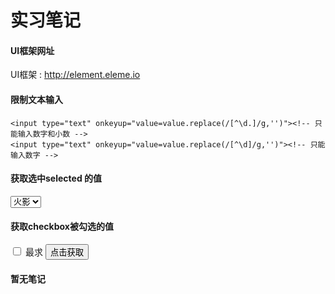 # 实习笔记
#### UI框架网址
UI框架 : http://element.eleme.io
#### 限制文本输入
   
    <input type="text" onkeyup="value=value.replace(/[^\d.]/g,'')"><!-- 只能输入数字和小数 -->
    <input type="text" onkeyup="value=value.replace(/[^\d]/g,'')"><!-- 只能输入数字 -->

#### 获取选中selected 的值

<select name="" id="select">
    <option value="">火影</option>
    <option value="">死神</option>
    <option value="">海贼</option>
</select>
<script src="../js/jquery.min.js"></script>
<script>
    $(document).ready(function(){
        $("#select").change(function(){
            selectchange();
        })
        function selectchange(){
            var text=$("select").find("option:selected").text();
            console.log(text)
        }
    })
</script>

#### 获取checkbox被勾选的值 

<input type="checkbox" value="足球">
<label for="">最求</label>
<button>点击获取</button>
<script src="../js/jquery.min.js"></script>
<script>
    $("button").click(function(){
        var check=$("input").is(":checked")
        console.log(check)
        if(check==true){
            var text=$("input").next().text()
            console.log(text)
        }
    })  
</script>

#### 暂无笔记